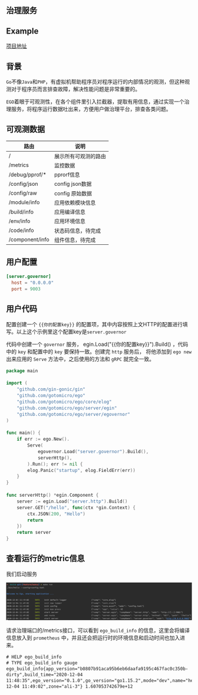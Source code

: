 ## 治理服务
## Example
[项目地址](https://github.com/gotomicro/ego/tree/master/example/server/governor)

## 背景
``Go``不像``Java``和``PHP``，有虚拟机帮助程序员对程序运行的内部情况的观测，但这种观测对于程序员而言排查故障，解决性能问题是非常重要的。

``EGO``着眼于可观测性，在各个组件里引入拦截器，提取有用信息，通过实现一个治理服务，将程序运行数据吐出来，方便用户做治理平台，排查各类问题。

## 可观测数据
|路由| 说明|
| --- | --- |
| / | 展示所有可观测的路由 |
| /metrics | 监控数据 |
| /debug/pprof/* | pprorf信息 |
| /config/json | config json数据 |
| /config/raw | config 原始数据 |
| /module/info | 应用依赖模块信息 |
| /build/info | 应用编译信息 |
| /env/info | 应用环境信息 |
| /code/info | 状态码信息，待完成 |
| /component/info | 组件信息，待完成 |

## 用户配置
```toml
[server.governor]
  host = "0.0.0.0"
  port = 9003
```


## 用户代码
配置创建一个 ``{{你的配置key}}`` 的配置项，其中内容按照上文HTTP的配置进行填写。以上这个示例里这个配置key是``server.governor``

代码中创建一个 ``governor`` 服务， egin.Load("{{你的配置key}}").Build() ，代码中的 ``key`` 和配置中的 ``key`` 要保持一致。创建完 ``http`` 服务后， 将他添加到 ``ego new`` 出来应用的 ``Serve`` 方法中，之后使用的方法和 ``gRPC`` 就完全一致。

```go
package main

import (
	"github.com/gin-gonic/gin"
	"github.com/gotomicro/ego"
	"github.com/gotomicro/ego/core/elog"
	"github.com/gotomicro/ego/server/egin"
	"github.com/gotomicro/ego/server/egovernor"
)

func main() {
	if err := ego.New().
		Serve(
			egovernor.Load("server.governor").Build(),
			serverHttp(),
		).Run(); err != nil {
		elog.Panic("startup", elog.FieldErr(err))
	}
}

func serverHttp() *egin.Component {
	server := egin.Load("server.http").Build()
	server.GET("/hello", func(ctx *gin.Context) {
		ctx.JSON(200, "Hello")
		return
	})
	return server
}
```

## 查看运行的metric信息
我们启动服务

![](../../images/buildrun.png)

请求治理端口的/metrics接口，可以看到 ``ego_build_info`` 的信息，这里会将编译信息放入到 ``prometheus`` 中，并且还会把运行时的环境信息和启动时间也加入进来。
```
# HELP ego_build_info 
# TYPE ego_build_info gauge
ego_build_info{app_version="b0807b91aca95b6eb6daafa9195c467fac0c350b-dirty",build_time="2020-12-04 11:48:35",ego_version="0.1.0",go_version="go1.15.2",mode="dev",name="hello",region="huabei",start_time="2020-12-04 11:49:02",zone="ali-3"} 1.607053742679e+12
```